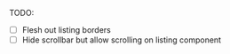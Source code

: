 TODO:
- [ ] Flesh out listing borders
- [ ] Hide scrollbar but allow scrolling on listing component
